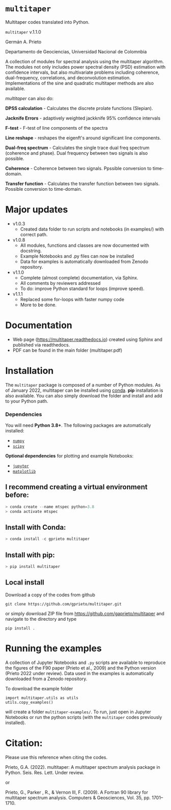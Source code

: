 # `multitaper`
Multitaper codes translated into Python. 

`multitaper` v.1.1.0

Germán A. Prieto

Departamento de Geociencias, Universidad Nacional de Colomnbia


A collection of modules for spectral analysis using the multitaper algorithm. 
The modules not only includes power spectral density (PSD) estimation with confidence intervals, but also multivariate problems including coherence, dual-frequency, correlations, and deconvolution estimation. Implementations of the sine and quadratic multitaper methods are also available. 

*multitaper* can also do:

**DPSS calculation** - 
    Calculates the discrete prolate functions (Slepian).

**Jacknife Errors** - 
    adaptively weighted jackknife 95% confidence intervals

**F-test** - 
    F-test of line components of the spectra

**Line reshape** - 
    reshapes the eigenft's around significant line components. 

**Dual-freq spectrum** - 
    Calculates the single trace dual freq spectrum (coherence and 
    phase). Dual frequency between two signals is also possible. 

**Coherence** - 
    Coherence between two signals. Ppssible conversion to time-domain. 

**Transfer function** - 
    Calculates the transfer function between two signals. 
    Possible conversion to time-domain. 

# Major updates
- v1.0.3 
   - Created data folder to run scripts and notebooks (in examples/) with correct path. 
- v1.0.8 
   - All modules, functions and classes are now documented with docstring.
   - Example Notebooks and .py files can now be installed
   - Data for examples is automatically downloaded from Zenodo repository.
- v1.1.0 
   - Complete (almost complete) documentation, via Sphinx.
   - All comments by reviewers addressed
   - To do: improve Python standard for loops (improve speed). 
- v1.1.1 
   - Replaced some for-loops with faster numpy code
   - More to be done.

# Documentation
- Web page (https://multitaper.readthedocs.io) created using Sphinx and published via readthedocs.
- PDF can be found in the main folder (multitaper.pdf)

# Installation
The `multitaper` package is composed of a number of Python modules. As of January 2022, multitaper can be installed using [conda](https://docs.conda.io/en/latest/). **pip** installation is also available. You can also simply download the folder and install  and add to your Python path. 

### Dependencies

You will need **Python 3.8+**. The following packages are automatically installed:

- [`numpy`](http://numpy.org)
- [`scipy`](https://scipy.org)

__Optional dependencies__ for plotting and example Notebooks:

- [`jupyter`](https://jupyter.org/)
- [`matplotlib`](https://matplotlib.org/)

## I recommend creating a virtual environment before:
```python
> conda create --name mtspec python=3.8
> conda activate mtspec
```

## Install with Conda:
```python
> conda install -c gprieto multitaper
```

## Install with pip:
```python
> pip install multitaper
```

## Local install
Download a copy of the codes from github 
```
git clone https://github.com/gprieto/multitaper.git
```
or simply download ZIP file from https://github.com/gaprieto/multitaper
and navigate to the directory and type
```
pip install .
```

# Running the examples
A collection of Jupyter Notebooks and `.py` scripts are available 
to reproduce the figures of the F90 paper (Prieto et al., 2009) 
and the Python version  (Prieto 2022 under review). Data used in the 
examples is automatically downloaded from a Zenodo repository. 

To download the example folder
```
import multitaper.utils as utils
utils.copy_examples()
``` 
will create a folder `multitaper-examples/`. To run, just open in 
Jupyter Notebooks or run the python scripts (with the `multitaper`
codes previously installed).
 
# Citation:
Please use this reference when citing the codes. 

Prieto, G.A. (2022). multitaper: A multitaper spectrum analysis package in Python. Seis. Res. Lett. Under review.

or

Prieto, G., Parker , R., & Vernon III, F. (2009). A Fortran 90 library for multitaper spectrum analysis. Computers & Geosciences, Vol. 35, pp. 1701–1710.
